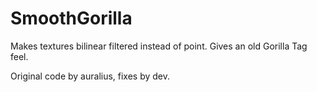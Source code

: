 # SmoothGorilla
Makes textures bilinear filtered instead of point. Gives an old Gorilla Tag feel.

Original code by auralius, fixes by dev.
